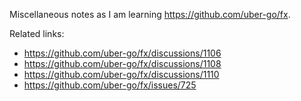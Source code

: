 Miscellaneous notes as I am learning https://github.com/uber-go/fx.

Related links:

 * https://github.com/uber-go/fx/discussions/1106
 * https://github.com/uber-go/fx/discussions/1108
 * https://github.com/uber-go/fx/discussions/1110
 * https://github.com/uber-go/fx/issues/725